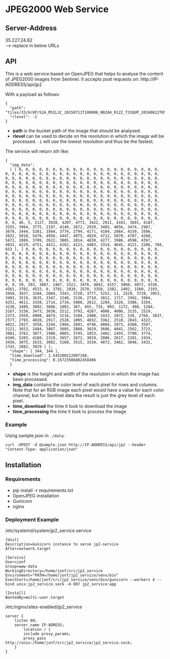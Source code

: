 # JPEG2000 Web Service

## Server-Address

35.227.24.82  
--> replace in below URLs

## API

This is a web service based on OpenJPEG that helps to analyse the content of JPEG2000 images from Sentinel.
It accepts post requests on:
http://IP-ADDRESS/api/jp2

With a payload as follows:
```
{
  "path": "tiles/33/U/UP/S2A_MSIL1C_20150711T100006_N0204_R122_T33UUP_20160812T055924.SAFE/GRANULE/S2A_OPER_MSI_L1C_TL_EPA__20160811T174848_A000262_T33UUP_N02.04/IMG_DATA/S2A_OPER_MSI_L1C_TL_EPA__20160811T174848_A000262_T33UUP_B8A.jp2",
  "rlevel": -1
}
```

- **path** is the bucket path of the image that should be analysed.
- **rlevel** can be used to decide on the resolution in which the image will be processed.
`-1` will use the lowest resolution and thus be the fastest.

The service will return sth like:
```
{
  "img_data":
  [ [ 0, 0, 0, 0, 0, 0, 0, 0, 0, 0, 0, 0, 0, 0, 0, 0, 0, 0, 0, 0, 0, 0, 0, 0, 0, 0, 0, 0, 0, 0, 0, 0, 0, 0, 0, 0, 0, 0, 0, 0, 0, 0, 0, 0, 0, 0, 0, 0, 0, 0, 0, 0, 0, 0, 0, 0, 0, 0, 0, 0, 0, 0, 0, 0, 0, 0, 0, 0, 0, 0, 0, 0, 0, 0, 0, 0, 0, 0, 0, 0, 0, 0, 0, 0, 0, 0, 0, 0, 0, 0, 0, 0, 0, 0, 0, 0, 0, 0, 0, 0, 0, 0, 0, 0, 0, 0, 0, 0, 0, 0, 0, 0, 0, 0, 0, 0, 0, 0, 0, 0, 0, 0, 0, 0, 0, 0, 0, 0, 0, 0, 0, 0, 0, 0, 0, 0, 0, 0, 0, 0, 0, 0, 0, 0, 0, 0, 0, 0, 0, 0, 0, 0, 0, 0, 0, 0, 0, 0, 0, 0, 0, 0, 0, 0, 0, 0, 0, 0, 0, 0, 0, 0, 0, 0, 0, 0, 0, 0, 0, 0, 0, 0, 0, 0, 0, 0, 0, 0, 0, 0, 0, 0, 0, 0, 0, 0, 0, 0, 0, 0, 0, 0, 0, 0, 0, 0, 0, 0, 0, 0, 0, 0, 0, 0, 0, 0, 0, 0, 0, 0, 0, 0, 0, 0, 0, 0, 0, 0, 0, 0, 0, 0, 0, 0, 0, 0, 0, 0, 0, 0, 0, 0, 0, 0, 0, 0, 0, 0, 0, 0, 0, 0, 0, 0, 0, 0, 0, 0, 0, 0, 0, 0, 0, 0, 0, 0, 0, 0, 0, 0, 0, 0, 0, 0, 0, 0, 46, 5, 2127, 3938, 4207, 4771, 3422, 2911, 4101, 3691, 4187, 3255, 3964, 3775, 2197, 4149, 2672, 2939, 3405, 4056, 3474, 2907, 3678, 3444, 5261, 3564, 3774, 2794, 4171, 4104, 2664, 4159, 3506, 3832, 5018, 5470, 4956, 4447, 4975, 4929, 4712, 5070, 4707, 4260, 5872, 2889, 3709, 2622, 3805, 2814, 4830, 4277, 3986, 4598, 4397, 4832, 4229, 4751, 4411, 4162, 4123, 4483, 3314, 4645, 4121, 2286, 784, 653 ], [ 0, 0, 0, 0, 0, 0, 0, 0, 0, 0, 0, 0, 0, 0, 0, 0, 0, 0, 0, 0, 0, 0, 0, 0, 0, 0, 0, 0, 0, 0, 0, 0, 0, 0, 0, 0, 0, 0, 0, 0, 0, 0, 0, 0, 0, 0, 0, 0, 0, 0, 0, 0, 0, 0, 0, 0, 0, 0, 0, 0, 0, 0, 0, 0, 0, 0, 0, 0, 0, 0, 0, 0, 0, 0, 0, 0, 0, 0, 0, 0, 0, 0, 0, 0, 0, 0, 0, 0, 0, 0, 0, 0, 0, 0, 0, 0, 0, 0, 0, 0, 0, 0, 0, 0, 0, 0, 0, 0, 0, 0, 0, 0, 0, 0, 0, 0, 0, 0, 0, 0, 0, 0, 0, 0, 0, 0, 0, 0, 0, 0, 0, 0, 0, 0, 0, 0, 0, 0, 0, 0, 0, 0, 0, 0, 0, 0, 0, 0, 0, 0, 0, 0, 0, 0, 0, 0, 0, 0, 0, 0, 0, 0, 0, 0, 0, 0, 0, 0, 0, 0, 0, 0, 0, 0, 0, 0, 0, 0, 0, 0, 0, 0, 0, 59, 293, 3867, 2467, 3322, 3476, 4042, 4157, 3868, 4072, 4336, 4561, 3702, 4533, 0, 3791, 2838, 2570, 3358, 2382, 2402, 1560, 2193, 3958, 3937, 3284, 2884, 3343, 3720, 3777, 5252, 11, 2529, 3729, 3953, 3493, 3519, 3635, 3347, 3240, 3136, 2710, 3012, 1717, 2992, 3904, 4251, 4611, 3350, 2714, 2734, 5088, 2612, 2284, 3326, 3306, 3359, 3236, 3489, 3092, 3686, 1083, 367, 455, 735, 893, 1172, 498, 1284, 3167, 3158, 3473, 3038, 3212, 3792, 4267, 4086, 4006, 3135, 2519, 2373, 2959, 4908, 4074, 3216, 3104, 2400, 2433, 2072, 326, 2764, 3837, 2577, 2793, 4028, 2917, 2528, 1095, 4032, 3362, 2510, 2843, 4322, 4022, 2927, 3558, 2244, 1984, 2691, 4746, 4084, 3973, 4360, 3597, 3121, 3653, 2484, 3867, 3605, 2888, 3029, 3606, 4041, 2562, 3723, 3881, 3762, 3877, 1988, 4003, 3745, 1853, 2402, 2493, 3780, 3774, 4340, 5203, 4168, 2319, 3657, 2672, 3019, 2886, 2617, 2281, 2434, 3458, 3075, 2633, 3082, 3160, 3515, 3334, 4072, 3462, 3046, 3432, 1743, 2882, 3929 ] ],
  "shape": [ 344, 344 ],
  "time_download": 1.545100212097168,
  "time_processing": 0.15723586082458496
  }
```

- **shape** is the height and width of the resolution in which the image has been processed.
- **img_data** contains the color level of each pixel for rows and columns. Note that for an RGB image each pixel would have a value for each color channel, but for Sentinel data the result is just the grey level of each pixel.
- **time_download** the time it took to download the image
- **time_processing** the time it took to process the image

### Example

Using sample.json in `./data`:

```
curl -XPOST -d @sample.json http://IP-ADDRESS/api/jp2 --header "Content-Type: application/json"
```

## Installation

### Requirements
- pip install -r requirements.txt
- OpenJPEG installation
- Gunicorn
- nginx

### Deployment Example

/etc/systemd/system/jp2_service.service
```
[Unit]
Description=Gunicorn instance to serve jp2-service
After=network.target

[Service]
User=jonf
Group=www-data
WorkingDirectory=/home/jonf/src/jp2_service
Environment="PATH=/home/jonf/jp2_service/venv/bin"
ExecStart=/home/jonf/src/jp2_service/venv/bin/gunicorn --workers 4 --bind unix:jp2_service.sock -m 007 jp2_service:app

[Install]
WantedBy=multi-user.target
```

/etc/nginx/sites-enabled/jp2_service
```
server {
    listen 80;
    server_name IP-ADRESS;
        location / {
        include proxy_params;
        proxy_pass http://unix:/home/jonf/src/jp2_service/jp2_service.sock;
    }
}
```



